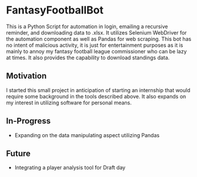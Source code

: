 # FantasyFootballBot
This is a Python Script for automation in login, emailing a recursive reminder, and downloading data to .xlsx. It utilizes Selenium WebDriver for the automation component as well as Pandas for web scraping. This bot has no intent of malicious activity, it is just for entertainment purposes as it is mainly to annoy my fantasy football league commissioner who can be lazy at times. It also provides the capability to download standings data. 

## Motivation 
I started this small project in anticipation of starting an internship that would require some background in the tools described above. It also expands on my interest in utilizing software for personal means.

## In-Progress
- Expanding on the data manipulating aspect utilizing Pandas

## Future
- Integrating a player analysis tool for Draft day


